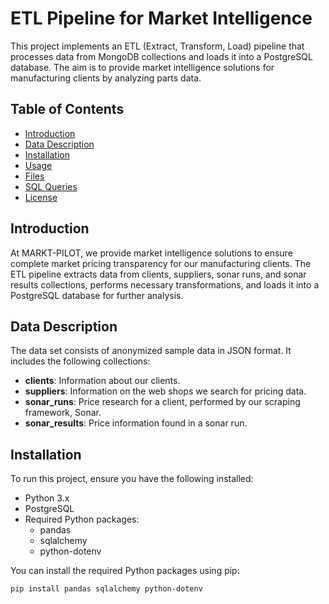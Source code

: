 # ETL Pipeline for Market Intelligence

This project implements an ETL (Extract, Transform, Load) pipeline that processes data from MongoDB collections and loads it into a PostgreSQL database. The aim is to provide market intelligence solutions for manufacturing clients by analyzing parts data.

## Table of Contents
- [Introduction](#introduction)
- [Data Description](#data-description)
- [Installation](#installation)
- [Usage](#usage)
- [Files](#files)
- [SQL Queries](#sql-queries)
- [License](#license)

## Introduction

At MARKT-PILOT, we provide market intelligence solutions to ensure complete market pricing transparency for our manufacturing clients. The ETL pipeline extracts data from clients, suppliers, sonar runs, and sonar results collections, performs necessary transformations, and loads it into a PostgreSQL database for further analysis.

## Data Description

The data set consists of anonymized sample data in JSON format. It includes the following collections:
- **clients**: Information about our clients.
- **suppliers**: Information on the web shops we search for pricing data.
- **sonar_runs**: Price research for a client, performed by our scraping framework, Sonar.
- **sonar_results**: Price information found in a sonar run.

## Installation

To run this project, ensure you have the following installed:

- Python 3.x
- PostgreSQL
- Required Python packages:
    - pandas
    - sqlalchemy
    - python-dotenv

You can install the required Python packages using pip:

```bash
pip install pandas sqlalchemy python-dotenv

